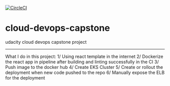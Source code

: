 [![CircleCI](https://dl.circleci.com/status-badge/img/gh/thanhlong1543/cloud-devops-capstone/tree/master.svg?style=svg)](https://dl.circleci.com/status-badge/redirect/gh/thanhlong1543/cloud-devops-capstone/tree/master)

# cloud-devops-capstone
udacity cloud devops capstone project

-------------
What I do in this project:
1/ Using react template in the internet
2/ Dockerize the react app in pipeline after building and linting successfully in the CI
3/ Push image to the docker hub
4/ Create EKS Cluster
5/ Create or rollout the deployment when new code pushed to the repo
6/ Manually expose the ELB for the deployment
